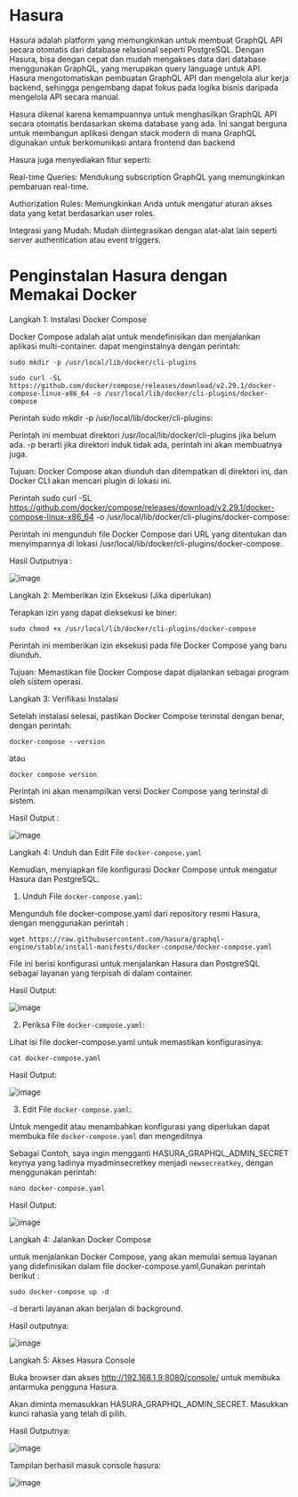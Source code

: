 # Hasura

Hasura adalah platform yang memungkinkan untuk membuat GraphQL API secara otomatis dari database relasional seperti PostgreSQL. Dengan Hasura, bisa dengan cepat dan mudah mengakses data dari database menggunakan GraphQL, yang merupakan query language untuk API. Hasura mengotomatiskan pembuatan GraphQL API dan mengelola alur kerja backend, sehingga pengembang dapat fokus pada logika bisnis daripada mengelola API secara manual.

Hasura dikenal karena kemampuannya untuk menghasilkan GraphQL API secara otomatis berdasarkan skema database yang ada. Ini sangat berguna untuk membangun aplikasi dengan stack modern di mana GraphQL digunakan untuk berkomunikasi antara frontend dan backend

Hasura juga menyediakan fitur seperti:

Real-time Queries: Mendukung subscription GraphQL yang memungkinkan pembaruan real-time.

Authorization Rules: Memungkinkan Anda untuk mengatur aturan akses data yang ketat berdasarkan user roles.

Integrasi yang Mudah: Mudah diintegrasikan dengan alat-alat lain seperti server authentication atau event triggers.

# Penginstalan Hasura dengan Memakai Docker

Langkah 1: Instalasi Docker Compose

Docker Compose adalah alat untuk mendefinisikan dan menjalankan aplikasi multi-container. dapat menginstalnya dengan perintah:

```
sudo mkdir -p /usr/local/lib/docker/cli-plugins

sudo curl -SL https://github.com/docker/compose/releases/download/v2.29.1/docker-compose-linux-x86_64 -o /usr/local/lib/docker/cli-plugins/docker-compose
```
Perintah sudo mkdir -p /usr/local/lib/docker/cli-plugins:

Perintah ini membuat direktori /usr/local/lib/docker/cli-plugins jika belum ada. -p berarti jika direktori induk tidak ada, perintah ini akan membuatnya juga.

Tujuan: Docker Compose akan diunduh dan ditempatkan di direktori ini, dan Docker CLI akan mencari plugin di lokasi ini.

Perintah sudo curl -SL https://github.com/docker/compose/releases/download/v2.29.1/docker-compose-linux-x86_64 -o /usr/local/lib/docker/cli-plugins/docker-compose:

Perintah ini mengunduh file Docker Compose dari URL yang ditentukan dan menyimpannya di lokasi /usr/local/lib/docker/cli-plugins/docker-compose.

Hasil Outputnya :

![image](https://github.com/user-attachments/assets/7cf7390b-06ab-4feb-95cd-924e47277e02)

Langkah 2: Memberikan Izin Eksekusi (Jika diperlukan)

Terapkan izin yang dapat dieksekusi ke biner:

```
sudo chmod +x /usr/local/lib/docker/cli-plugins/docker-compose
```
Perintah ini memberikan izin eksekusi pada file Docker Compose yang baru diunduh.

Tujuan: Memastikan file Docker Compose dapat dijalankan sebagai program oleh sistem operasi.

Langkah 3: Verifikasi Instalasi

Setelah instalasi selesai, pastikan Docker Compose terinstal dengan benar, dengan perintah:

```
docker-compose --version
```
atau

```
docker compose version
```

Perintah ini akan menampilkan versi Docker Compose yang terinstal di sistem.

Hasil Output :

![image](https://github.com/user-attachments/assets/662949b0-6c4f-46dd-a58d-cdc42ac60852)

Langkah 4: Unduh dan Edit File `docker-compose.yaml`

Kemudian, menyiapkan file konfigurasi Docker Compose untuk mengatur Hasura dan PostgreSQL.

1. Unduh File `docker-compose.yaml`:

Mengunduh file docker-compose.yaml dari repository resmi Hasura, dengan menggunakan perintah :

```
wget https://raw.githubusercontent.com/hasura/graphql-engine/stable/install-manifests/docker-compose/docker-compose.yaml
```
File ini berisi konfigurasi untuk menjalankan Hasura dan PostgreSQL sebagai layanan yang terpisah di dalam container.

Hasil Output:

![image](https://github.com/user-attachments/assets/ee085bd5-c832-4bfb-a5a9-ee89fd9dafb6)

2. Periksa File `docker-compose.yaml`:

Lihat isi file docker-compose.yaml untuk memastikan konfigurasinya:

```
cat docker-compose.yaml
```
Hasil Output:

![image](https://github.com/user-attachments/assets/0fa66882-b8e8-498a-a915-f8ab9e2f571e)

3. Edit File `docker-compose.yaml`:

Untuk mengedit atau menambahkan konfigurasi yang diperlukan dapat membuka file `docker-compose.yaml` dan mengeditnya

Sebagai Contoh, saya ingin mengganti HASURA_GRAPHQL_ADMIN_SECRET keynya yang tadinya myadminsecretkey menjadi `newsecreatkey`, dengan menggunakan perintah:

```
nano docker-compose.yaml
```

Hasil Output:

![image](https://github.com/user-attachments/assets/712e451b-a9c4-44c1-9e83-6725b2a77cb7)

Langkah 4: Jalankan Docker Compose

untuk menjalankan Docker Compose, yang akan memulai semua layanan yang didefinisikan dalam file docker-compose.yaml,Gunakan perintah berikut :

```
sudo docker-compose up -d
```
`-d` berarti layanan akan berjalan di background.

Hasil outputnya:

![image](https://github.com/user-attachments/assets/87e886a4-5c27-45fa-aa25-995372271242)


Langkah 5: Akses Hasura Console

Buka browser dan akses http://192.168.1.9:8080/console/ untuk membuka antarmuka pengguna Hasura.

Akan diminta memasukkan HASURA_GRAPHQL_ADMIN_SECRET. Masukkan kunci rahasia yang telah di pilih.

Hasil Outputnya:

![image](https://github.com/user-attachments/assets/a983462c-21af-45d6-b9e3-857e84fde069)

Tampilan berhasil masuk console hasura:

![image](https://github.com/user-attachments/assets/f1c69c41-6099-4071-ad03-e9daa0ce093d)


